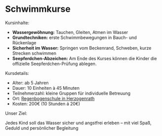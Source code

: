 # Schwimmkurse

Kursinhalte:

* **Wassergewöhnung:** Tauchen, Gleiten, Atmen im Wasser
* **Grundtechniken:** erste Schwimmbewegungen in Bauch- und Rückenlage
* **Sicherheit im Wasser:** Springen vom Beckenrand, Schweben, kurze Strecken schwimmen
* **Seepferdchen-Abzeichen:** Am Ende des Kurses können die Kinder die offizielle Seepferdchen-Prüfung ablegen.

Kursdetails:

* Alter: ab 5 Jahren
* Dauer: 10 Einheiten à 45 Minuten
* Teilnehmerzahl: kleine Gruppen für individuelle Betreuung
* Ort: [Regenbogenschule in Herzogenrath](https://maps.app.goo.gl/dDAyGnimfYUQYJHU9)
* Kosten: 200€ (10 Stunden á 20€)

Unser Ziel:

Jedes Kind soll das Wasser sicher und angstfrei erleben – mit viel Spaß, Geduld und persönlicher Begleitung
